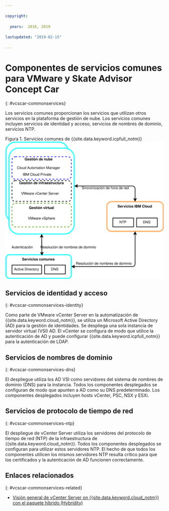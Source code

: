 ```yaml
---

copyright:

  years:  2016, 2019

lastupdated: "2019-02-15"

---
```


# Componentes de servicios comunes para VMware y Skate Advisor Concept Car
{: #vcscar-commonservices}

Los servicios comunes proporcionan los servicios que utilizan otros servicios en la plataforma de gestión de nube. Los servicios comunes incluyen servicios de identidad y acceso, servicios de nombres de dominio, servicios NTP.

Figura 1. Servicios comunes de {{site.data.keyword.icpfull_notm}}
![Servicios comunes de {{site.data.keyword.icpfull_notm}}](vcscar-common-services.svg)

## Servicios de identidad y acceso
{: #vcscar-commonservices-identity}

Como parte de VMware vCenter Server en la automatización de {{site.data.keyword.cloud_notm}}, se utiliza un Microsoft Active Directory (AD) para la gestión de identidades. Se despliega una sola instancia de servidor virtual (VSI) AD. El vCenter se configura de modo que utilice la autenticación de AD y puede configurar {{site.data.keyword.icpfull_notm}} para la autenticación de LDAP.

## Servicios de nombres de dominio
{: #vcscar-commonservices-dns}

El despliegue utiliza los AD VSI como servidores del sistema de nombres de dominio (DNS) para la instancia. Todos los componentes desplegados se configuran de modo que apunten a AD como su DNS predeterminado. Los componentes desplegados incluyen hosts vCenter, PSC, NSX y ESXi.

## Servicios de protocolo de tiempo de red
{: #vcscar-commonservices-ntp}

El despliegue de vCenter Server utiliza los servidores del protocolo de tiempo de red (NTP) de la infraestructura de {{site.data.keyword.cloud_notm}}. Todos los componentes desplegados se configuran para utilizar estos servidores NTP. El hecho de que todos los componentes utilicen los mismos servidores NTP resulta crítico para que los certificados y la autenticación de AD funcionen correctamente.

## Enlaces relacionados
{: #vcscar-commonservices-related}

* [Visión general de vCenter Server on {{site.data.keyword.cloud_notm}} con el paquete híbrido (Hybridity)](/docs/services/vmwaresolutions/archiref/vcs?topic=vmware-solutions-vcs-hybridity-intro)
